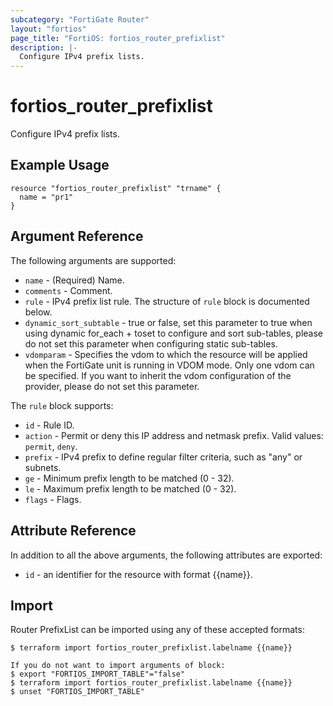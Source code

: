 ```yaml
---
subcategory: "FortiGate Router"
layout: "fortios"
page_title: "FortiOS: fortios_router_prefixlist"
description: |-
  Configure IPv4 prefix lists.
---
```


# fortios_router_prefixlist
Configure IPv4 prefix lists.

## Example Usage

```hcl
resource "fortios_router_prefixlist" "trname" {
  name = "pr1"
}
```

## Argument Reference

The following arguments are supported:

* `name` - (Required) Name.
* `comments` - Comment.
* `rule` - IPv4 prefix list rule. The structure of `rule` block is documented below.
* `dynamic_sort_subtable` - true or false, set this parameter to true when using dynamic for_each + toset to configure and sort sub-tables, please do not set this parameter when configuring static sub-tables.
* `vdomparam` - Specifies the vdom to which the resource will be applied when the FortiGate unit is running in VDOM mode. Only one vdom can be specified. If you want to inherit the vdom configuration of the provider, please do not set this parameter.

The `rule` block supports:

* `id` - Rule ID.
* `action` - Permit or deny this IP address and netmask prefix. Valid values: `permit`, `deny`.
* `prefix` - IPv4 prefix to define regular filter criteria, such as "any" or subnets.
* `ge` - Minimum prefix length to be matched (0 - 32).
* `le` - Maximum prefix length to be matched (0 - 32).
* `flags` - Flags.


## Attribute Reference

In addition to all the above arguments, the following attributes are exported:
* `id` - an identifier for the resource with format {{name}}.

## Import

Router PrefixList can be imported using any of these accepted formats:
```
$ terraform import fortios_router_prefixlist.labelname {{name}}

If you do not want to import arguments of block:
$ export "FORTIOS_IMPORT_TABLE"="false"
$ terraform import fortios_router_prefixlist.labelname {{name}}
$ unset "FORTIOS_IMPORT_TABLE"
```

